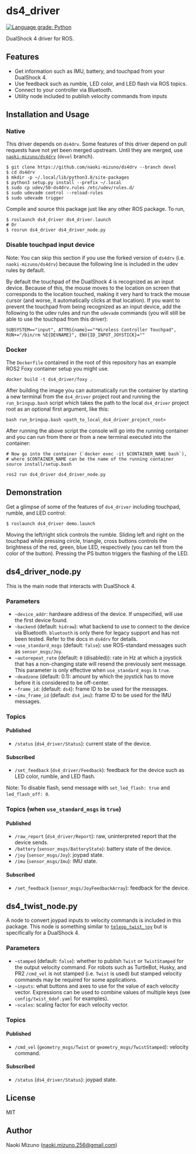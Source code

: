 # ds4_driver

[![Language grade: Python](https://img.shields.io/lgtm/grade/python/g/naoki-mizuno/ds4_driver.svg?logo=lgtm&logoWidth=18)](https://lgtm.com/projects/g/naoki-mizuno/ds4_driver/context:python)

DualShock 4 driver for ROS.

## Features

- Get information such as IMU, battery, and touchpad from your DualShock 4.
- Use feedback such as rumble, LED color, and LED flash via ROS topics.
- Connect to your controller via Bluetooth.
- Utility node included to publish velocity commands from inputs

## Installation and Usage

### Native

This driver depends on `ds4drv`. Some features of this driver depend on pull
requests have not yet been merged upstream. Until they are merged, use
[`naoki-mizuno/ds4drv`](https://github.com/naoki-mizuno/ds4drv/tree/devel)
(`devel` branch).

```console
$ git clone https://github.com/naoki-mizuno/ds4drv --branch devel
$ cd ds4drv
$ mkdir -p ~/.local/lib/python3.8/site-packages
$ python3 setup.py install --prefix ~/.local
$ sudo cp udev/50-ds4drv.rules /etc/udev/rules.d/
$ sudo udevadm control --reload-rules
$ sudo udevadm trigger
```

Compile and source this package just like any other ROS package. To run,

```console
$ roslaunch ds4_driver ds4_driver.launch
# Or
$ rosrun ds4_driver ds4_driver_node.py
```

### Disable touchpad input device

Note: You can skip this section if you use the forked version of `ds4drv`
(i.e. `naoki-mizuno/ds4drv`) because the following line is included in the
udev rules by default.

By default the touchpad of the DualShock 4 is recognized as an input device.
Because of this, the mouse moves to the location on screen that corresponds to
the location touched, making it very hard to track the mouse cursor (and
worse, it automatically clicks at that location). If you want to prevent the
touchpad from being recognized as an input device, add the following to the
udev rules and run the `udevadm` commands (you will still be able to use the
touchpad from this driver):

```
SUBSYSTEM=="input", ATTRS{name}=="*Wireless Controller Touchpad", RUN+="/bin/rm %E{DEVNAME}", ENV{ID_INPUT_JOYSTICK}=""
```

### Docker

The `Dockerfile` contained in the root of this repository has an example ROS2 Foxy container setup you might use. 

```
docker build -t ds4_driver/foxy .
```

After building the image you can automatically run the container by starting a new terminal from the `ds4_driver` project 
root and running the `run_bringup.bash` script which takes the path to the local `ds4_driver` project root as an optional
first argument, like this:

```
bash run_bringup.bash <path_to_local_ds4_driver_project_root>
```

After running the above script the console will go into the running container and you can run from there or from a new 
terminal executed into the container:

```
# Now go into the container (`docker exec -it $CONTAINER_NAME bash`),
# where $CONTAINER_NAME can be the name of the running container
source install/setup.bash

ros2 run ds4_driver ds4_driver_node.py
```

## Demonstration

Get a glimpse of some of the features of `ds4_driver` including touchpad,
rumble, and LED control:

```
$ roslaunch ds4_driver demo.launch
```

Moving the left/right stick controls the rumble. Sliding left and right on the
touchpad while pressing circle, triangle, cross buttons controls the
brightness of the red, green, blue LED, respectively (you can tell from the
color of the button).  Pressing the PS button triggers the flashing of the
LED.

## ds4_driver_node.py

This is the main node that interacts with DualShock 4.

### Parameters

- `~device_addr`: hardware address of the device. If unspecified, will use the
  first device found.
- `~backend` (default: `hidraw`): what backend to use to connect to the device
  via Bluetooth. `bluetooth` is only there for legacy support and has not been
  tested. Refer to the docs in `ds4drv` for details.
- `~use_standard_msgs` (default: `false`): use ROS-standard messages such as
  `sensor_msgs/Joy`.
- `~autorepeat_rate` (default: `0` (disabled)): rate in Hz at which a joystick
  that has a non-changing state will resend the previously sent message. This
  parameter is only effective when `use_standard_msgs` is `true`.
- `~deadzone` (default: 0.1): amount by which the joystick has to move before
  it is considered to be off-center.
- `~frame_id`: (default: `ds4`): frame ID to be used for the messages.
- `~imu_frame_id` (default: `ds4_imu`): frame ID to be used for the IMU
  messages.

### Topics

#### Published

- `/status` (`ds4_driver/Status`): current state of the device.

#### Subscribed

- `/set_feedback` (`ds4_driver/Feedback`): feedback for the device such as
  LED color, rumble, and LED flash.

Note: To disable flash, send message with `set_led_flash: true` and
`led_flash_off: 0`.


### Topics (when `use_standard_msgs` is `true`)

#### Published

- `/raw_report` (`ds4_driver/Report`): raw, uninterpreted report that the device
  sends.
- `/battery` (`sensor_msgs/BatteryState`): battery state of the device.
- `/joy` (`sensor_msgs/Joy`): joypad state.
- `/imu` (`sensor_msgs/Imu`): IMU state.

#### Subscribed

- `/set_feedback` (`sensor_msgs/JoyFeedbackArray`): feedback for the device.

## ds4_twist_node.py

A node to convert joypad inputs to velocity commands is included in this
package. This node is something similar to
[`teleop_twist_joy`](http://wiki.ros.org/teleop_twist_joy) but is specifically
for a DualShock 4.

### Parameters

- `~stamped` (default: `false`): whether to publish `Twist` or `TwistStamped`
  for the output velocity command. For robots such as TurtleBot, Husky, and
  PR2 `/cmd_vel` is not stamped (i.e.  `Twist` is used) but stamped velocity
  commands may be required for some applications.
- `~inputs`: what buttons and axes to use for the value of each velocity
  vector. Expressions can be used to combine values of multiple keys (see
  `config/twist_6dof.yaml` for examples).
- `~scales`: scaling factor for each velocity vector.

### Topics

#### Published

- `/cmd_vel` (`geometry_msgs/Twist` or `geometry_msgs/TwistStamped`): velocity
  command.

#### Subscribed

- `/status` (`ds4_driver/Status`): joypad state.

## License

MIT

## Author

Naoki Mizuno (naoki.mizuno.256@gmail.com)
